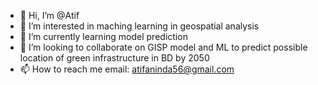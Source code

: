 - 👋 Hi, I’m @Atif
- 👀 I’m interested in maching learning in geospatial analysis
- 🌱 I’m currently learning model prediction
- 💞️ I’m looking to collaborate on GISP model and ML to predict possible location of green infrastructure in BD by 2050
- 📫 How to reach me email: atifaninda56@gmail.com

<!---
Catifode/Catifode is a ✨ special ✨ repository because its `README.md` (this file) appears on your GitHub profile.
You can click the Preview link to take a look at your changes.
--->
